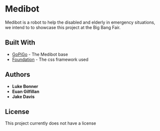 # Medibot

Medibot is a robot to help the disabled and elderly in emergency situations, we intend to to showcase this project at the Big Bang Fair.

## Built With

* [GoPiGo](https://www.dexterindustries.com/gopigo/) - The Medibot base
* [Foundation](http://foundation.zurb.com/) - The css framework used

## Authors

* **Luke Bonner** 
* **Euan Gilfillan** 
* **Jake Davis** 

## License

This project currently does not have a license
